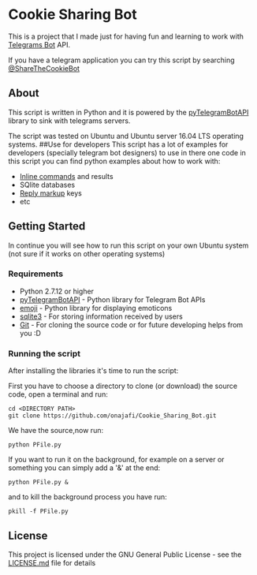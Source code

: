 # Cookie Sharing Bot
This is a project that I made just for having fun 
and learning to work with [Telegrams Bot](https://core.telegram.org/bots) API.

If you have a telegram application you 
can try this script by searching [@ShareTheCookieBot](http://t.me/ShareTheCookieBot)
## About
This script is written in Python and it is powered 
by the [pyTelegramBotAPI](https://github.com/eternnoir/pyTelegramBotAPI) library to sink with telegrams servers.

The script was tested on Ubuntu and Ubuntu server 16.04 LTS operating systems.
##Use for developers
This script has a lot of examples for developers 
(specially telegram bot designers) to use in there one code
in this script you can find python examples about how to work with:
* [Inline commands](https://core.telegram.org/bots/inline)
and results
* SQlite databases
* [Reply markup](https://core.telegram.org/bots/api/#replykeyboardmarkup)
 keys
* etc
## Getting Started
In continue you will see how to run this script on your own Ubuntu system (not sure if it works on other operating systems)
### Requirements
* Python 2.7.12 or higher
* [pyTelegramBotAPI](https://github.com/eternnoir/pyTelegramBotAPI) - Python library for Telegram Bot APIs
* [emoji](https://github.com/carpedm20/emoji) - Python library for displaying emoticons
* [sqlite3](https://sqlite.org/cli.html) - For storing information received by users
* [Git](https://git-scm.com/book/en/v2/Getting-Started-Installing-Git) - For cloning the source code or for future developing helps from you :D
### Running the script
After installing the libraries it's time to run the script:

First you have to choose a directory to clone 
(or download) the source code, open a terminal and run:
```
cd <DIRECTORY PATH>
git clone https://github.com/onajafi/Cookie_Sharing_Bot.git
```
We have the source,now run:
```
python PFile.py
```
If you want to run it on the background, for example on a server or something you can simply add a '&' at the end:
```
python PFile.py &
```
and to kill the background process you have run:
```
pkill -f PFile.py
```
## License
This project is licensed under the GNU General Public License - see the [LICENSE.md](LICENSE.md) file for details